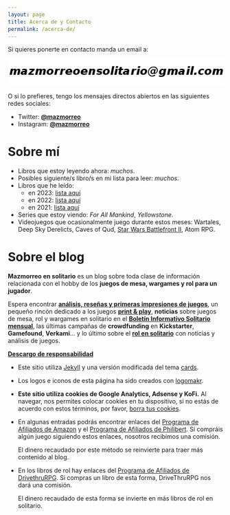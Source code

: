 ```yaml
---
layout: page
title: Acerca de y Contacto
permalink: /acerca-de/
---
```


Si quieres ponerte en contacto manda un email a:

![imagen de email](/images/email.png)

O si lo prefieres, tengo los mensajes directos abiertos en las siguientes
 redes sociales:

 * Twitter: **[@mazmorreo](https://twitter.com/mazmorreo)**
 * Instagram: **[@mazmorreo](https://www.instagram.com/mazmorreo/?hl=es)**

# Sobre mí

* Libros que estoy leyendo ahora: *muchos*.
* Posibles siguiente/s libro/s en mi lista para leer: *muchos*.
* Libros que he leído:
  - en 2023: [lista aquí]({{site.baseurl}}/2023/12/31/off-topic-libros-2023/)
  - en 2022: [lista aquí]({{site.baseurl}}/2022/12/30/off-topic-libros-de-2022/)
  - en 2021: [lista aquí]({{site.baseurl}}/2021/12/21/off-topic-libros-de-2021/)
* Series que estoy viendo: *For All Mankind*, *Yellowstone*.
* Videojuegos que ocasionalmente juego durante estos meses: Wartales, Deep Sky
  Derelicts, Caves of Qud, [Star Wars Battlefront II](https://amzn.to/2TQNQz5),
  Atom RPG.


# Sobre el blog

**Mazmorreo en solitario** es un blog sobre toda clase de información
relacionada con el hobby de los **juegos de mesa, wargames y rol para un jugador**.

Espera encontrar **[análisis, reseñas y primeras impresiones de
juegos]({{site.baseurl}}/analisis/)**, un pequeño rincón dedicado a los juegos **[print &
play]({{site.baseurl}}/rincon-print-and-play)**, **noticias** sobre juegos de
mesa, rol y wargames en solitario en el **[Boletín Informativo Solitario
mensual]({{site.baseurl}}/etiqueta/boletin-informativo-solitario/)**, las
últimas campañas de **crowdfunding** en **Kickstarter**, **Gamefound**,
**Verkami**... y lo último sobre el **[rol en
solitario]({{site.baseurl}}/rol-en-solitario/)** con noticias y análisis de
juegos.


<!-- **Entidades colaboradoras** -->

<!-- <div class="row"> -->
<!--     <div class="col-md-3"> -->
<!--         <a href="https://www.misifu.es/" target="_blank"> -->
<!--             <img src="{{site.baseurl}}/images/logo-misifu-juegosdemesa.png" -->
<!--             alt="Misifú"> -->
<!--         </a> -->
<!--     </div> -->
<!--     <div class="col-md-9"> -->
<!--         <p><strong>Misifú</strong> es una tienda malagueña de juegos de mesa, -->
<!--             que toma el nombre de la gata del hermano del propietario. -->
<!--             Desde Mazmorreo en solitario damos las gracias al equipo de Misifú -->
<!--             por colaborar con nosotros. -->
<!--         </p> -->
<!--     </div> -->
<!-- </div> -->


<a href="#cookies"><strong>Descargo de responsabilidad</strong></a>

* Este sitio utiliza [Jekyll](https://jekyllrb.com/) y una versión modificada
del tema [cards](https://github.com/sharu725/cards).
* Los logos e iconos de esta página ha sido creados con
  [logomakr](https://logomakr.com). 

* **Este sitio utiliza cookies de Google Analytics, Adsense y KoFi.**
    Al navegar, nos permites
    colocar cookies en tu dispositivo, si no estás de acuerdo con estos términos,
    por favor, [borra tus
    cookies](https://www.google.es/search?q=como+borrar+cookies). 

* En algunas entradas podrás encontrar enlaces del [Programa de Afiliados de
  Amazon](https://afiliados.amazon.es/help/operating/schedule) y el [Programa
  de Afiliados de Philibert](https://www.philibertnet.com/fr/#ae447). Si compráis
  algún juego siguiendo estos enlaces, nosotros recibimos una comisión.
  
  El dinero recaudado por este método se reinvierte para traer más
  contenido al blog.
  
* En los libros de rol hay enlaces del [Programa de Afiliados de
  DrivethruRPG](https://www.drivethrurpg.com/?affiliate_id=1914894). Si compras
  un libro de esta forma, DriveThruRPG nos dará una comisión.
  
  El dinero recaudado de esta forma se invierte en más libros de rol en
  solitario.
  
